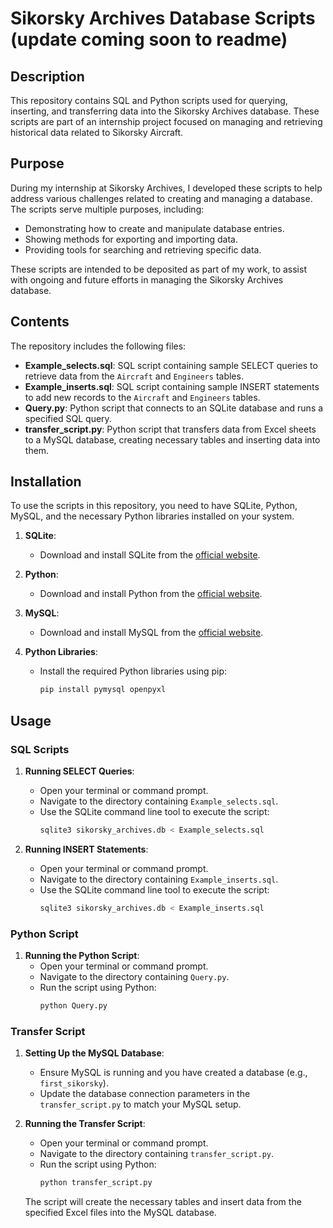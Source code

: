 # Sikorsky Archives Database Scripts (update coming soon to readme)

## Description
This repository contains SQL and Python scripts used for querying, inserting, and transferring data into the Sikorsky Archives database. These scripts are part of an internship project focused on managing and retrieving historical data related to Sikorsky Aircraft.

## Purpose
During my internship at Sikorsky Archives, I developed these scripts to help address various challenges related to creating and managing a database. The scripts serve multiple purposes, including:

- Demonstrating how to create and manipulate database entries.
- Showing methods for exporting and importing data.
- Providing tools for searching and retrieving specific data.

These scripts are intended to be deposited as part of my work, to assist with ongoing and future efforts in managing the Sikorsky Archives database.

## Contents
The repository includes the following files:

- **Example_selects.sql**: SQL script containing sample SELECT queries to retrieve data from the `Aircraft` and `Engineers` tables.
- **Example_inserts.sql**: SQL script containing sample INSERT statements to add new records to the `Aircraft` and `Engineers` tables.
- **Query.py**: Python script that connects to an SQLite database and runs a specified SQL query.
- **transfer_script.py**: Python script that transfers data from Excel sheets to a MySQL database, creating necessary tables and inserting data into them.

## Installation
To use the scripts in this repository, you need to have SQLite, Python, MySQL, and the necessary Python libraries installed on your system.

1. **SQLite**:
   - Download and install SQLite from the [official website](https://www.sqlite.org/download.html).

2. **Python**:
   - Download and install Python from the [official website](https://www.python.org/downloads/).

3. **MySQL**:
   - Download and install MySQL from the [official website](https://dev.mysql.com/downloads/).

4. **Python Libraries**:
   - Install the required Python libraries using pip:
     ```sh
     pip install pymysql openpyxl
     ```

## Usage

### SQL Scripts
1. **Running SELECT Queries**:
   - Open your terminal or command prompt.
   - Navigate to the directory containing `Example_selects.sql`.
   - Use the SQLite command line tool to execute the script:
     ```sh
     sqlite3 sikorsky_archives.db < Example_selects.sql
     ```

2. **Running INSERT Statements**:
   - Open your terminal or command prompt.
   - Navigate to the directory containing `Example_inserts.sql`.
   - Use the SQLite command line tool to execute the script:
     ```sh
     sqlite3 sikorsky_archives.db < Example_inserts.sql
     ```

### Python Script
1. **Running the Python Script**:
   - Open your terminal or command prompt.
   - Navigate to the directory containing `Query.py`.
   - Run the script using Python:
     ```sh
     python Query.py
     ```

### Transfer Script
1. **Setting Up the MySQL Database**:
   - Ensure MySQL is running and you have created a database (e.g., `first_sikorsky`).
   - Update the database connection parameters in the `transfer_script.py` to match your MySQL setup.

2. **Running the Transfer Script**:
   - Open your terminal or command prompt.
   - Navigate to the directory containing `transfer_script.py`.
   - Run the script using Python:
     ```sh
     python transfer_script.py
     ```

   The script will create the necessary tables and insert data from the specified Excel files into the MySQL database.


